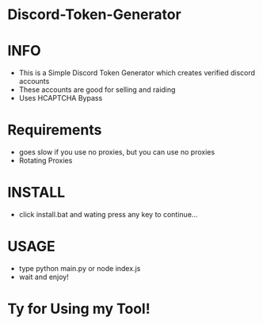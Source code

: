 # Discord-Token-Generator

# INFO
- This is a Simple Discord Token Generator which creates verified discord accounts 
- These accounts are good for selling and raiding
- Uses HCAPTCHA Bypass

# Requirements 
- goes slow if you use no proxies, but you can use no proxies
- Rotating Proxies

# INSTALL
- click install.bat and wating press any key to continue...

# USAGE
- type python main.py or node index.js
- wait and enjoy!

# Ty for Using my Tool!
